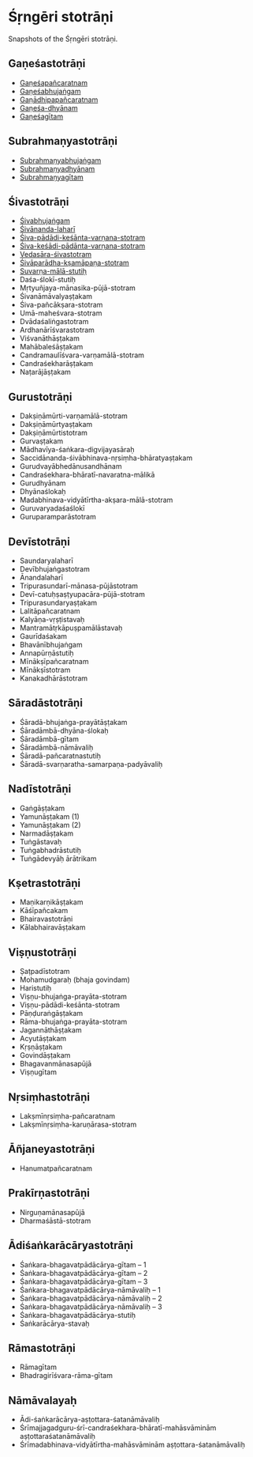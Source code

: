 # Śṛngēri stotrāṇi

Snapshots of the Śṛngēri stotrāṇi.

## Gaṇeśastotrāṇi

- [Gaṇeśapañcaratnam](ganesha/ganeshapancaratnam.md)
- [Gaṇeśabhujaṅgam](ganesha/ganeshabhujangam.md)
- [Gaṇādhipapañcaratnam](ganesha/ganadhipapancaratnam.md)
- [Gaṇeśa-dhyānam](ganesha/ganeshadhyanam.md)
- [Gaṇeśagītam](ganesha/ganeshagitam.md)

## Subrahmaṇyastotrāṇi

- [Subrahmaṇyabhujaṅgam](subrahmanya/subrahmanyabhujangam.md)
- [Subrahmaṇyadhyānam](subrahmanya/subrahmanyadhyanam.md)
- [Subrahmaṇyagītam](subrahmanya/subrahmanyagitam.md)

## Śivastotrāṇi

- [Śivabhujaṅgam](shiva/shivabhujangam.md)
- [Śivānanda-laharī](shiva/shivananda-lahari.md)
- [Śiva-pādādi-keśānta-varṇana-stotram](shiva/shiva-padadi-keshanta-varnana-stotram.md)
- [Śiva-keśādi-pādānta-varṇana-stotram](shiva/shiva-keshadi-padanta-varnana-stotram.md)
- [Vedasāra-śivastotram](shiva/vedasara-shivastotram.md)
- [Śivāparādha-kṣamāpaṇa-stotram](shiva/shivaparadha-kshamapana-stotram.md)
- [Suvarṇa-mālā-stutiḥ](shiva/suvarna-mala-stutih.md)
- Daśa-ślokī-stutiḥ
- Mṛtyuñjaya-mānasika-pūjā-stotram
- Śivanāmāvalyaṣṭakam
- Śiva-pañcākṣara-stotram
- Umā-maheśvara-stotram
- Dvādaśaliṅgastotram
- Ardhanārīśvarastotram
- Viśvanāthāṣṭakam
- Mahābaleśāṣṭakam
- Candramaulīśvara-varṇamālā-stotram
- Candraśekharāṣṭakam
- Naṭarājāṣṭakam

## Gurustotrāṇi

- Dakṣiṇāmūrti-varṇamālā-stotram
- Dakṣiṇāmūrtyaṣṭakam
- Dakṣiṇāmūrtistotram
- Gurvaṣṭakam
- Mādhavīya-śaṅkara-digvijayasāraḥ
- Saccidānanda-śivābhinava-nṛsiṃha-bhāratyaṣṭakam
- Gurudvayābhedānusandhānam
- Candraśekhara-bhāratī-navaratna-mālikā
- Gurudhyānam
- Dhyānaślokaḥ
- Madabhinava-vidyātīrtha-akṣara-mālā-stotram
- Guruvaryadaśaślokī
- Guruparamparāstotram

## Devīstotrāṇi

- Saundaryalaharī
- Devībhujaṅgastotram
- Ānandalaharī
- Tripurasundarī-mānasa-pūjāstotram
- Devī-catuḥṣaṣṭyupacāra-pūjā-stotram
- Tripurasundaryaṣṭakam
- Lalitāpañcaratnam
- Kalyāṇa-vṛṣṭistavaḥ
- Mantramātṛkāpuṣpamālāstavaḥ
- Gaurīdaśakam
- Bhavānībhujaṅgam
- Annapūrṇāstutiḥ
- Mīnākṣīpañcaratnam
- Mīnākṣīstotram
- Kanakadhārāstotram

## Sāradāstotrāṇi

- Śāradā-bhujaṅga-prayātāṣṭakam
- Śāradāmbā-dhyāna-ślokaḥ
- Śāradāmbā-gītam
- Śāradāmbā-nāmāvaliḥ
- Śāradā-pañcaratnastutiḥ
- Śāradā-svarṇaratha-samarpaṇa-padyāvaliḥ

## Nadīstotrāṇi

- Gaṅgāṣṭakam
- Yamunāṣṭakam (1)
- Yamunāṣṭakam (2)
- Narmadāṣṭakam
- Tuṅgāstavaḥ
- Tuṅgabhadrāstutiḥ
- Tuṅgādevyāḥ ārātrikam

## Kṣetrastotrāṇi

- Maṇikarṇikāṣṭakam
- Kāśīpañcakam
- Bhairavastotrāṇi
- Kālabhairavāṣṭakam

## Viṣṇustotrāṇi

- Ṣaṭpadīstotram
- Mohamudgaraḥ (bhaja govindam)
- Haristutiḥ
- Viṣṇu-bhujaṅga-prayāta-stotram
- Viṣṇu-pādādi-keśānta-stotram
- Pāṇḍuraṅgāṣṭakam
- Rāma-bhujaṅga-prayāta-stotram
- Jagannāthāṣṭakam
- Acyutāṣṭakam
- Kṛṣṇāṣṭakam
- Govindāṣṭakam
- Bhagavanmānasapūjā
- Viṣṇugītam

## Nṛsiṃhastotrāṇi

- Lakṣmīnṛsiṃha-pañcaratnam
- Lakṣmīnṛsiṃha-karuṇārasa-stotram

## Āñjaneyastotrāṇi

- Hanumatpañcaratnam

## Prakīrṇastotrāṇi

- Nirguṇamānasapūjā
- Dharmaśāstā-stotram

## Ādiśaṅkarācāryastotrāṇi

- Śaṅkara-bhagavatpādācārya-gītam – 1
- Śaṅkara-bhagavatpādācārya-gītam – 2
- Śaṅkara-bhagavatpādācārya-gītam – 3
- Śaṅkara-bhagavatpādācārya-nāmāvaliḥ – 1
- Śaṅkara-bhagavatpādācārya-nāmāvaliḥ – 2
- Śaṅkara-bhagavatpādācārya-nāmāvaliḥ – 3
- Śaṅkara-bhagavatpādācārya-stutiḥ
- Śaṅkarācārya-stavaḥ

## Rāmastotrāṇi

- Rāmagītam
- Bhadragirīśvara-rāma-gītam

## Nāmāvalayaḥ

- Ādi-śaṅkarācārya-aṣṭottara-śatanāmāvaliḥ
- Śrīmajjagadguru-śrī-candraśekhara-bhāratī-mahāsvāminām aṣṭottaraśatanāmāvaliḥ
- Śrīmadabhinava-vidyātīrtha-mahāsvāminām aṣṭottara-śatanāmāvaliḥ
